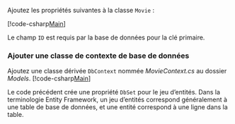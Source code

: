 Ajoutez les propriétés suivantes à la classe `Movie` :

[!code-csharp[Main](../../tutorials/razor-pages/razor-pages-start/sample/RazorPagesMovie/Models/MovieNoEF.cs?name=snippet_MovieNoEF)]

Le champ `ID` est requis par la base de données pour la clé primaire.

<a name="dc"></a>
### <a name="add-a-database-context-class"></a>Ajouter une classe de contexte de base de données

Ajoutez une classe dérivée `DbContext` nommée *MovieContext.cs* au dossier *Models*.
[!code-csharp[Main](../../tutorials/razor-pages/razor-pages-start/snapshot_sample/RazorPagesMovie/Models/MovieContext.cs)]

Le code précédent crée une propriété `DbSet` pour le jeu d’entités. Dans la terminologie Entity Framework, un jeu d’entités correspond généralement à une table de base de données, et une entité correspond à une ligne dans la table.
